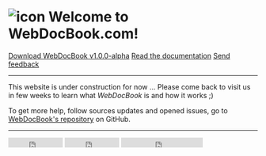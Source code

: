 ![icon](/webdocbook_assets/icons/webdocbook-144.png) Welcome to WebDocBook.com!
===============================================================================

<div class="text-center">
<a class="btn btn-primary btn-lg" href="http://github.com/wdbo/webdocbook/archive/v1.0.0-alpha.tar.gz" role="button">Download WebDocBook v1.0.0-alpha</a>
<a class="btn btn-info btn-lg" href="/documentation" role="button">Read the documentation</a>
<a class="btn btn-info btn-lg" href="http://github.com/wdbo/webdocbook/issues" role="button">Send feedback</a>
</div>

----

This website is under construction for now ... Please come back to visit us in few weeks
to learn what *WebDocBook* is and how it works ;)

To get more help, follow sources updates and opened issues, go to
[WebDocBook's repository](http://github.com/wdbo/webdocbook) on GitHub.

----

<iframe src="http://ghbtns.com/github-btn.html?user=wdbo&repo=webdocbook&type=watch&count=true"
  allowtransparency="true" frameborder="0" scrolling="0" width="110" height="20"></iframe>
<iframe src="http://ghbtns.com/github-btn.html?user=wdbo&repo=webdocbook&type=fork&count=true"
  allowtransparency="true" frameborder="0" scrolling="0" width="110" height="20"></iframe>
<iframe src="http://ghbtns.com/github-btn.html?user=wdbo&repo=webdocbook&type=follow&count=true"
  allowtransparency="true" frameborder="0" scrolling="0" width="165" height="20"></iframe>

